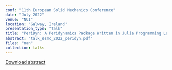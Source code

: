 ```yaml
---
conf: "11th European Solid Mechanics Conference"
date: "July 2022"
venue: "NUI"
location: "Galway, Ireland"
presentation_type: "Talk"
title: "PeriDyn: A Peridynamics Package Written in Julia Programming Language"
abstract: "talk_esmc_2022_peridyn.pdf"
files: "nan"
collection: talks
---
```


<!--  -->

[Download abstract]({{site.author.baseurl}}/files/talks/talk_esmc_2022_peridyn.pdf)